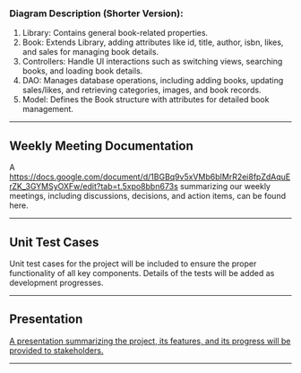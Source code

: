  
### Diagram Description (Shorter Version):  
1. Library: Contains general book-related properties.  
2. Book: Extends Library, adding attributes like id, title, author, isbn, likes, and sales for managing book details.  
3. Controllers: Handle UI interactions such as switching views, searching books, and loading book details.  
4. DAO: Manages database operations, including adding books, updating sales/likes, and retrieving categories, images, and book records.  
5. Model: Defines the Book structure with attributes for detailed book management.


---

## Weekly Meeting Documentation

A https://docs.google.com/document/d/1BGBq9v5xVMb6bIMrR2ei8fpZdAquErZK_3GYMSyOXFw/edit?tab=t.5xpo8bbn673s summarizing our weekly meetings, including discussions, decisions, and action items, can be found here.

---

## Unit Test Cases

Unit test cases for the project will be included to ensure the proper functionality of all key components. Details of the tests will be added as development progresses.

---

## Presentation

[A presentation summarizing the project, its features, and its progress will be provided to stakeholders.](https://www.canva.com/design/DAGZRj6AOIg/VqhCkkI5PhZrAzIpBSGyCQ/edit?utm_content=DAGZRj6AOIg&utm_campaign=designshare&utm_medium=link2&utm_source=sharebutton)

---
